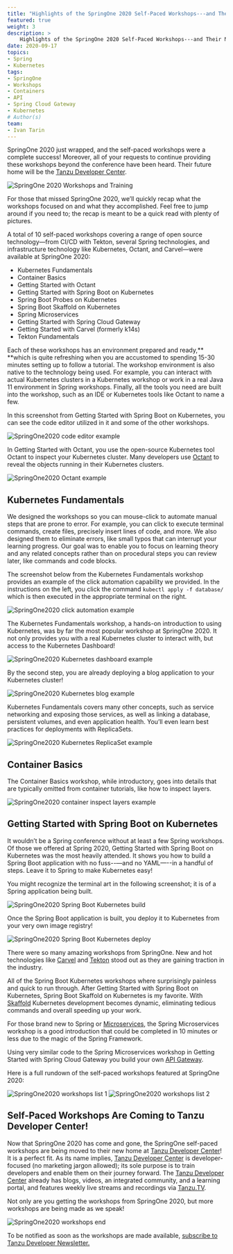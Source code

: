 ```yaml
---
title: "Highlights of the SpringOne 2020 Self-Paced Workshops---and Their New Home"
featured: true
weight: 3
description: >
    Highlights of the SpringOne 2020 Self-Paced Workshops---and Their New Home
date: 2020-09-17
topics:
- Spring
- Kubernetes
tags:
- SpringOne
- Workshops
- Containers
- API
- Spring Cloud Gateway
- Kubernetes
# Author(s)
team: 
- Ivan Tarin
---
```


SpringOne 2020 just wrapped, and the self-paced workshops were a complete success! Moreover, all of your requests to continue providing these workshops beyond the conference have been heard. Their future home will be the [Tanzu Developer Center](https://tanzu.vmware.com/developer/). 


![SpringOne 2020 Workshops and Training](/images/blogs/springone2020-workshops/workshops-and-training.png "SpringOne2020")


For those that missed SpringOne 2020, we’ll quickly recap what the workshops focused on and what they accomplished. Feel free to jump around if you need to; the recap is meant to be a quick read with plenty of pictures.

A total of 10 self-paced workshops covering a range of open source technology—from CI/CD with Tekton, several Spring technologies, and infrastructure technology like Kubernetes, Octant, and Carvel—were available at SpringOne 2020:


*   Kubernetes Fundamentals
*   Container Basics
*   Getting Started with Octant
*   Getting Started with Spring Boot on Kubernetes
*   Spring Boot Probes on Kubernetes
*   Spring Boot Skaffold on Kubernetes
*   Spring Microservices
*   Getting Started with Spring Cloud Gateway
*   Getting Started with Carvel (formerly k14s)
*   Tekton Fundamentals


Each of these workshops has an environment prepared and ready,** **which is quite refreshing when you are accustomed to spending 15-30 minutes setting up to follow a tutorial. The workshop environment is also native to the technology being used. For example, you can interact with actual Kubernetes clusters in a Kubernetes workshop or work in a real Java 11 environment in Spring workshops. Finally, all the tools you need are built into the workshop, such as an IDE or Kubernetes tools like Octant to name a few.

In this screenshot from Getting Started with Spring Boot on Kubernetes, you can see the code editor utilized in it and some of the other workshops.

![SpringOne2020 code editor example](/images/blogs/springone2020-workshops/code-editor.png "SpringOne2020 code editor example")


In Getting Started with Octant, you use the open-source Kubernetes tool Octant to inspect your Kubernetes cluster. Many developers use [Octant](https://octant.dev/) to reveal the objects running in their Kubernetes clusters.

![SpringOne2020 Octant example](/images/blogs/springone2020-workshops/octant-redact.png "SpringOne2020 octant example")

## Kubernetes Fundamentals

We designed the workshops so you can mouse-click to automate manual steps that are prone to error. For example, you can click to execute terminal commands, create files, precisely insert lines of code, and more. We also designed them to eliminate errors, like small typos that can interrupt your learning progress. Our goal was to enable you to focus on learning theory and any related concepts rather than on procedural steps you can review later, like commands and code blocks. 

The screenshot below from the Kubernetes Fundamentals workshop provides an example of the click automation capability we provided. In the instructions on the left, you click the command `kubectl apply -f database/` which is then executed in the appropriate terminal on the right.

![SpringOne2020 click automation example](/images/blogs/springone2020-workshops/creating-resc-underline.png "SpringOne2020 click automation example")


The Kubernetes Fundamentals workshop, a hands-on introduction to using Kubernetes, was by far the most popular workshop at SpringOne 2020. It not only provides you with a real Kubernetes cluster to interact with, but access to the Kubernetes Dashboard!

![SpringOne2020 Kubernetes dashboard example](/images/blogs/springone2020-workshops/kubernetes-dashboard.png "SpringOne2020 Kubernetes dashboard example")
  

By the second step, you are already deploying a blog application to your Kubernetes cluster!

![SpringOne2020 Kubernetes blog example](/images/blogs/springone2020-workshops/kubernetes-blog.png "SpringOne2020 Kubernetes blog example")


Kubernetes Fundamentals covers many other concepts, such as service networking and exposing those services, as well as linking a database, persistent volumes, and even application health. You’ll even learn best practices for deployments with ReplicaSets.

![SpringOne2020 Kubernetes ReplicaSet example](/images/blogs/springone2020-workshops/replica-redact.png "SpringOne2020 Kubernetes ReplicaSet example")


## Container Basics 

The Container Basics workshop, while introductory, goes into details that are typically omitted from container tutorials, like how to inspect layers.

![SpringOne2020 container inspect layers example](/images/blogs/springone2020-workshops/inspect-layers.png "SpringOne2020 container inspect layers example")


## Getting Started with Spring Boot on Kubernetes

It wouldn’t be a Spring conference without at least a few Spring workshops. Of those we offered at Spring 2020, Getting Started with Spring Boot on Kubernetes was the most heavily attended. It shows you how to build a Spring Boot application with no fuss--—and no YAML—--in a handful of steps. Leave it to Spring to make Kubernetes easy! 

You might recognize the terminal art in the following screenshot; it is of a Spring application being built.


![SpringOne2020 Spring Boot Kubernetes build](/images/blogs/springone2020-workshops/spring-jar-redact.png "SpringOne2020 Spring Boot Kubernetes build")


Once the Spring Boot application is built, you deploy it to Kubernetes from your very own image registry! 

![SpringOne2020 Spring Boot Kubernetes deploy](/images/blogs/springone2020-workshops/deploy-2-k8s.png "SpringOne2020 Spring Boot Kubernetes deploy")


There were so many amazing workshops from SpringOne. New and hot technologies like [Carvel](https://k14s.io/) and [Tekton](https://cloud.google.com/tekton) stood out as they are gaining traction in the industry. 

All of the Spring Boot Kubernetes workshops where surprisingly painless and quick to run through. After Getting Started with Spring Boot on Kubernetes, Spring Boot Skaffold on Kubernetes is my favorite. With [Skaffold](https://skaffold.dev/) Kubernetes development becomes dynamic, eliminating tedious commands and overall speeding up your work. 

For those brand new to Spring or [Microservices](https://spring.io/microservices), the Spring Microservices workshop is a good introduction that could be completed in 10 minutes or less due to the magic of the Spring Framework. 

Using very similar code to the Spring Microservices workshop in Getting Started with Spring Cloud Gateway you build your own [API Gateway](https://spring.io/projects/spring-cloud-gateway).

Here is a full rundown of the self-paced workshops featured at SpringOne 2020: 

![SpringOne2020 workshops list 1](/images/blogs/springone2020-workshops/workshops-1.png "SpringOne2020 workshops list")
![SpringOne2020 workshops list 2](/images/blogs/springone2020-workshops/workshops-2.png "SpringOne2020 workshops list")



## Self-Paced Workshops Are Coming to Tanzu Developer Center!

Now that SpringOne 2020 has come and gone, the SpringOne self-paced workshops are being moved to their new home at [Tanzu Developer Center](https://tanzu.vmware.com/developer/)! It is a perfect fit. As its name implies, [Tanzu Developer Center](https://tanzu.vmware.com/developer/) is developer-focused (no marketing jargon allowed); its sole purpose is to train developers and enable them on their journey forward. The [Tanzu Developer Center](https://tanzu.vmware.com/developer/) already has blogs, videos, an integrated community, and a learning portal, and features weekly live streams and recordings via [Tanzu.TV](https://tanzu.vmware.com/developer/tv/). 

Not only are you getting the workshops from SpringOne 2020, but more workshops are being made as we speak! 

![SpringOne2020 workshops end](/images/blogs/springone2020-workshops/overview.png "SpringOne2020 workshops end")


To be notified as soon as the workshops are made available, [subscribe to Tanzu Developer Newsletter.](https://tanzu.vmware.com/developer/community/) 

